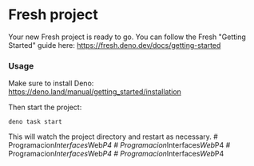 # Fresh project

Your new Fresh project is ready to go. You can follow the Fresh "Getting
Started" guide here: https://fresh.deno.dev/docs/getting-started

### Usage

Make sure to install Deno: https://deno.land/manual/getting_started/installation

Then start the project:

```
deno task start
```

This will watch the project directory and restart as necessary.
#   P r o g r a m a c i o n _ I n t e r f a c e s _ W e b _ P 4  
 #   P r o g r a m a c i o n _ I n t e r f a c e s _ W e b _ P 4  
 #   P r o g r a m a c i o n _ I n t e r f a c e s _ W e b _ P 4  
 #   P r o g r a m a c i o n _ I n t e r f a c e s _ W e b _ P 4  
 